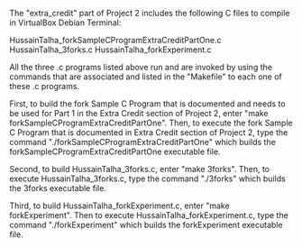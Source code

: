 The "extra_credit" part of Project 2 includes the following C files to compile in VirtualBox Debian Terminal:

HussainTalha_forkSampleCProgramExtraCreditPartOne.c
HussainTalha_3forks.c
HussainTalha_forkExperiment.c

All the three .c programs listed above run and are invoked by using the commands that are associated and listed in the "Makefile" to each one
of these .c programs.

First, to build the fork Sample C Program that is documented and needs to be used for Part 1 in the Extra Credit section of Project 2,
enter "make forkSampleCProgramExtraCreditPartOne". Then, to execute the fork Sample C Program that is documented in Extra Credit section of
Project 2, type the command "./forkSampleCProgramExtraCreditPartOne" which builds the forkSampleCProgramExtraCreditPartOne executable file.

Second, to build HussainTalha_3forks.c, enter "make 3forks". Then, to execute HussainTalha_3forks.c, type the command "./3forks" which
builds the 3forks executable file.

Third, to build HussainTalha_forkExperiment.c, enter "make forkExperiment". Then to execute HussainTalha_forkExperiment.c, type the
command "./forkExperiment" which builds the forkExperiment executable file.

